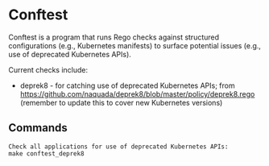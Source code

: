 # Conftest
Conftest is a program that runs Rego checks against structured configurations (e.g., Kubernetes manifests) to surface potential issues (e.g., use of deprecated Kubernetes APIs).

Current checks include:

- deprek8 - for catching use of deprecated Kubernetes APIs; from https://github.com/naquada/deprek8/blob/master/policy/deprek8.rego (remember to update this to cover new Kubernetes versions)

## Commands
```
Check all applications for use of deprecated Kubernetes APIs:
make conftest_deprek8
```
